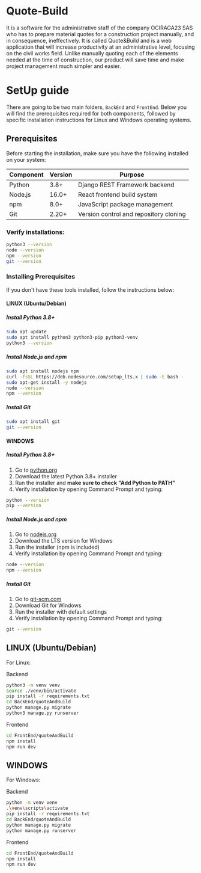 # Quote-Build
It is a software for the administrative staff of the company OCIRAGA23 SAS who has to prepare material quotes for a construction project manually, and in consequence,  ineffectively. It is called Quote&Build and is a web application that will increase productivity at an administrative level, focusing on the civil works field. Unlike manually quoting each of the elements needed at the time of construction, our product will save time and make project management much simpler and easier.


# SetUp guide
There are going to be two main folders, `BackEnd` and `FrontEnd`. Below you will find the prerequisites required for both components, followed by specific installation instructions for Linux and Windows operating systems.



## Prerequisites

Before starting the installation, make sure you have the following installed on your system:

| Component | Version | Purpose |
|-----------|---------|---------|
| Python | 3.8+ | Django REST Framework backend |
| Node.js | 16.0+ | React frontend build system |
| npm | 8.0+ | JavaScript package management |
| Git | 2.20+ | Version control and repository cloning |

### Verify installations:

```bash
python3 --version
node --version
npm --version
git --version
```

### Installing Prerequisites

If you don't have these tools installed, follow the instructions below:

#### LINUX (Ubuntu/Debian)

##### Install Python 3.8+
```bash
sudo apt update
sudo apt install python3 python3-pip python3-venv
python3 --version
```

##### Install Node.js and npm
```bash
sudo apt install nodejs npm
curl -fsSL https://deb.nodesource.com/setup_lts.x | sudo -E bash -
sudo apt-get install -y nodejs
node --version
npm --version
```

##### Install Git
```bash
sudo apt install git
git --version
```

#### WINDOWS

##### Install Python 3.8+
1. Go to [python.org](https://www.python.org/downloads/windows/)
2. Download the latest Python 3.8+ installer
3. Run the installer and **make sure to check "Add Python to PATH"**
4. Verify installation by opening Command Prompt and typing:
```cmd
python --version
pip --version
```

##### Install Node.js and npm
1. Go to [nodejs.org](https://nodejs.org/)
2. Download the LTS version for Windows
3. Run the installer (npm is included)
4. Verify installation by opening Command Prompt and typing:
```cmd
node --version
npm --version
```

##### Install Git
1. Go to [git-scm.com](https://git-scm.com/download/win)
2. Download Git for Windows
3. Run the installer with default settings
4. Verify installation by opening Command Prompt and typing:
```cmd
git --version
```



## LINUX (Ubuntu/Debian)
For Linux:

Backend
```bash
python3 -m venv venv
source ./venv/bin/activate
pip install -r requirements.txt
cd BackEnd/quoteAndBuild
python manage.py migrate
python3 manage.py runserver
```

Frontend
```bash
cd FrontEnd/quoteAndBuild
npm install
npm run dev
```

## WINDOWS
For Windows:

Backend
```bash
python -m venv venv
.\venv\scripts\activate
pip install -r requirements.txt
cd BackEnd/quoteAndBuild
python manage.py migrate
python manage.py runserver
```

Frontend
```bash
cd FrontEnd/quoteAndBuild
npm install
npm run dev
```



